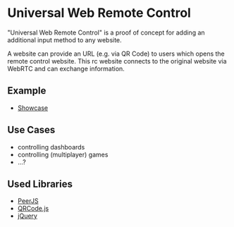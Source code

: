 # Universal Web Remote Control

"Universal Web Remote Control" is a proof of concept for adding an additional input method to any website.

A website can provide an URL (e.g. via QR Code) to users which opens the remote control website. This rc website connects to the original website via WebRTC and can exchange information.

## Example

- [Showcase](https://maheee.github.io/Universal-Web-Remote-Control/showcase.html)

## Use Cases

- controlling dashboards
- controlling (multiplayer) games
- ...?


## Used Libraries
- [PeerJS](https://github.com/peers/peerjs)
- [QRCode.js](https://github.com/davidshimjs/qrcodejs)
- [jQuery](https://jquery.com/)
